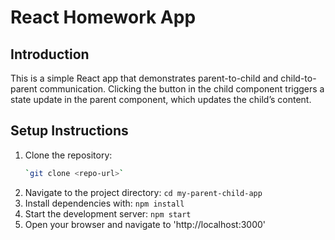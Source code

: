 # React Homework App

## Introduction
This is a simple React app that demonstrates parent-to-child and child-to-parent communication. Clicking the button in the child component triggers a state update in the parent component, which updates the child’s content.

## Setup Instructions
1. Clone the repository:
   ```bash
   `git clone <repo-url>`
2. Navigate to the project directory: 
    `cd my-parent-child-app`
3. Install dependencies with:
`npm install`
4. Start the development server:
    `npm start`
5. Open your browser and navigate to 'http://localhost:3000'

